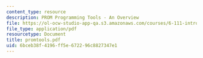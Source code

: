 ```yaml
---
content_type: resource
description: PROM Programming Tools - An Overview
file: https://ol-ocw-studio-app-qa.s3.amazonaws.com/courses/6-111-introductory-digital-systems-laboratory-fall-2002/6bceb38f4196ff5e672296c8827347e1_promtools.pdf
file_type: application/pdf
resourcetype: Document
title: promtools.pdf
uid: 6bceb38f-4196-ff5e-6722-96c8827347e1
---
```

